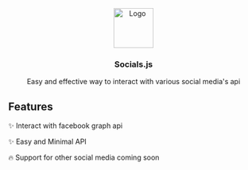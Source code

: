 <div align="center">
  <a href="#">
    <img src="https://img.icons8.com/?size=40&id=45342&format=png" alt="Logo" width="80" height="80">
  </a>

  <h3>Socials.js</h3>

  <p>
    Easy and effective way to interact with various social media's api
  </p>
</div>

## Features

✨ Interact with facebook graph api

✨ Easy and Minimal API

🔥 Support for other social media coming soon 

